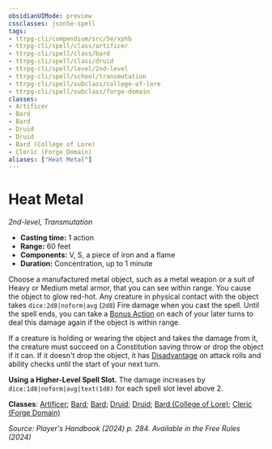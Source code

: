 ```yaml
---
obsidianUIMode: preview
cssclasses: json5e-spell
tags:
- ttrpg-cli/compendium/src/5e/xphb
- ttrpg-cli/spell/class/artificer
- ttrpg-cli/spell/class/bard
- ttrpg-cli/spell/class/druid
- ttrpg-cli/spell/level/2nd-level
- ttrpg-cli/spell/school/transmutation
- ttrpg-cli/spell/subclass/college-of-lore
- ttrpg-cli/spell/subclass/forge-domain
classes:
- Artificer
- Bard
- Bard
- Druid
- Druid
- Bard (College of Lore)
- Cleric (Forge Domain)
aliases: ["Heat Metal"]
---
```

# Heat Metal
*2nd-level, Transmutation*  

- **Casting time:** 1 action
- **Range:** 60 feet
- **Components:** V, S, a piece of iron and a flame
- **Duration:** Concentration, up to 1 minute

Choose a manufactured metal object, such as a metal weapon or a suit of Heavy or Medium metal armor, that you can see within range. You cause the object to glow red-hot. Any creature in physical contact with the object takes `dice:2d8|noform|avg` (`2d8`) Fire damage when you cast the spell. Until the spell ends, you can take a [Bonus Action](3-Compendium/rules/variant-rules/bonus-action-xphb.md) on each of your later turns to deal this damage again if the object is within range.

If a creature is holding or wearing the object and takes the damage from it, the creature must succeed on a Constitution saving throw or drop the object if it can. If it doesn't drop the object, it has [Disadvantage](3-Compendium/rules/variant-rules/disadvantage-xphb.md) on attack rolls and ability checks until the start of your next turn.

**Using a Higher-Level Spell Slot.** The damage increases by `dice:1d8|noform|avg|text(1d8)` for each spell slot level above 2.

**Classes**: [Artificer](list-spells-classes-artificer); [Bard](list-spells-classes-bard); [Bard](list-spells-classes-bard); [Druid](list-spells-classes-druid); [Druid](list-spells-classes-druid); [Bard (College of Lore)](list-spells-classes-bard-xphb-college-of-lore-xphb); [Cleric (Forge Domain)](list-spells-classes-cleric-xphb-forge-domain-xge)

*Source: Player's Handbook (2024) p. 284. Available in the Free Rules (2024)*